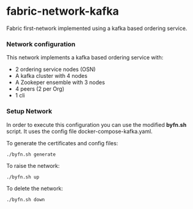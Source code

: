 # fabric-network-kafka
Fabric first-network implemented using a kafka based ordering service.

### Network configuration

This network implements a kafka based ordering service with:
+ 2 ordering service nodes (OSN)
+ A kafka cluster with 4 nodes
+ A Zookeper ensemble with 3 nodes
+ 4 peers (2 per Org)
+ 1 cli

### Setup Network

In order to execute this configuration you can use the modified **byfn.sh** script. It uses the config file docker-compose-kafka.yaml.

To generate the certificates and config files:
```
./byfn.sh generate
```

To raise the network:
```
./byfn.sh up
```

To delete the network:
```
./byfn.sh down
```

